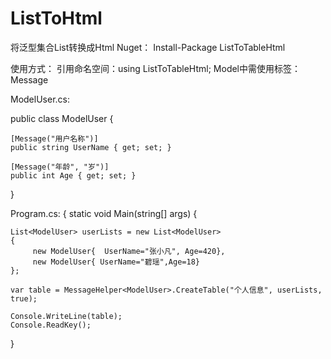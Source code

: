 # ListToHtml
将泛型集合List转换成Html
Nuget： Install-Package ListToTableHtml

使用方式：
引用命名空间：using ListToTableHtml;
Model中需使用标签：Message

ModelUser.cs:

public class ModelUser
{ 

    [Message("用户名称")]
    public string UserName { get; set; }

    [Message("年龄", "岁")]
    public int Age { get; set; }
    
}

Program.cs:
{
static void Main(string[] args)
{

    List<ModelUser> userLists = new List<ModelUser>
    {
         new ModelUser{  UserName="张小凡", Age=420},
         new ModelUser{ UserName="碧瑶",Age=18}
    };

    var table = MessageHelper<ModelUser>.CreateTable("个人信息", userLists, true);

    Console.WriteLine(table);
    Console.ReadKey(); 
}

